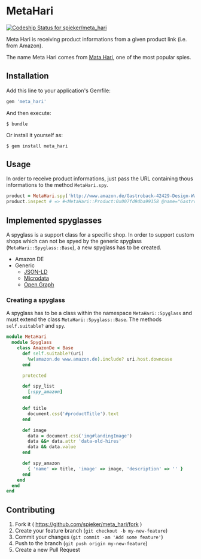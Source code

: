 # MetaHari

[ ![Codeship Status for spieker/meta_hari](https://codeship.com/projects/82a2a250-dfbd-0132-10c4-5a00e6f9bcb3/status?branch=master)](https://codeship.com/projects/80646)

Meta Hari is receiving product informations from a given product link
(i.e. from Amazon).

The name Meta Hari comes from
[Mata Hari](https://en.wikipedia.org/wiki/Mata_Hari), one of the most
popular spies.

## Installation

Add this line to your application's Gemfile:

```ruby
gem 'meta_hari'
```

And then execute:

    $ bundle

Or install it yourself as:

    $ gem install meta_hari

## Usage

In order to receive product informations, just pass the URL containing
thous informations to the method `MetaHari.spy`.

```ruby
product = MetaHari.spy('http://www.amazon.de/Gastroback-42429-Design-Wasserkocher-Advanced/dp/B000LQXC2Q/ref=sr_1_1')
product.inspect # => #<MetaHari::Product:0x007fd9dba99158 @name="Gastroback 42429 Design Wasserkocher Advanced Pro", @image="http://ecx.images-amazon.com/images/I/814Yl6mxLsL._SL1500_.jpg", @description="">
```

## Implemented spyglasses

A spyglass is a support class for a specific shop. In order to support
custom shops which can not be spyed by the generic spyglass
(`MetaHari::Spyglass::Base`), a new spyglass has to be created.

* Amazon DE
* Generic
  * [JSON-LD](https://developers.google.com/structured-data/rich-snippets/products)
  * [Microdata](https://developers.google.com/structured-data/rich-snippets/products)
  * [Open Graph](http://ogp.me/)

### Creating a spyglass

A spyglass has to be a class within the namespace `MetaHari::Spyglass`
and must extend the class `MetaHari::Spyglass::Base`. The methods
`self.suitable?` and `spy`.

```ruby
module MetaHari
  module Spyglass
    class AmazonDe < Base
      def self.suitable?(uri)
        %w(amazon.de www.amazon.de).include? uri.host.downcase
      end

      protected

      def spy_list
        [:spy_amazon]
      end

      def title
        document.css('#productTitle').text
      end

      def image
        data = document.css('img#landingImage')
        data &&= data.attr 'data-old-hires'
        data && data.value
      end

      def spy_amazon
        { 'name' => title, 'image' => image, 'description' => '' }
      end
    end
  end
end
```

## Contributing

1. Fork it ( https://github.com/spieker/meta_hari/fork )
2. Create your feature branch (`git checkout -b my-new-feature`)
3. Commit your changes (`git commit -am 'Add some feature'`)
4. Push to the branch (`git push origin my-new-feature`)
5. Create a new Pull Request
